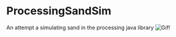 # ProcessingSandSim
An attempt a simulating sand in the processing java library
![Gif!](https://gyazo.com/a6e44009f6e18447b36730fe17af3875)
